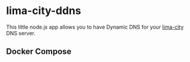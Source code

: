 # lima-city-ddns
This little node.js app allows you to have Dynamic DNS for your [lima-city](https://www.lima-city.de) DNS server.
## Docker Compose
